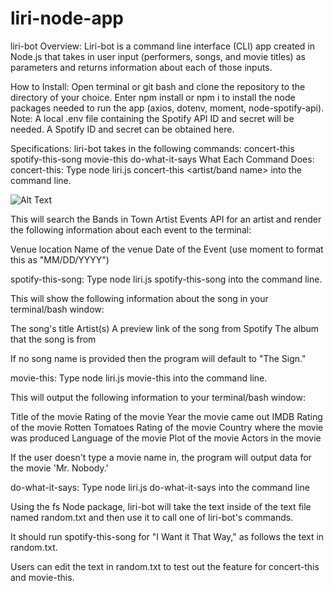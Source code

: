 # liri-node-app

liri-bot
Overview:
Liri-bot is a command line interface (CLI) app created in Node.js that takes in user input (performers, songs, and movie titles) as parameters and returns information about each of those inputs.

How to Install:
Open terminal or git bash and clone the repository to the directory of your choice. Enter npm install or npm i to install the node packages needed to run the app (axios, dotenv, moment, node-spotify-api). Note: A local .env file containing the Spotify API ID and secret will be needed. A Spotify ID and secret can be obtained here.

Specifications:
liri-bot takes in the following commands:
concert-this
spotify-this-song
movie-this
do-what-it-says
What Each Command Does:
concert-this:
Type node liri.js concert-this <artist/band name> into the command line.

![Alt Text](images/concert-this-comman.PNG)

This will search the Bands in Town Artist Events API for an artist and render the following information about each event to the terminal:

Venue location
Name of the venue
Date of the Event (use moment to format this as "MM/DD/YYYY")

<!-- insert image here -->

spotify-this-song:
Type node liri.js spotify-this-song <song name> into the command line.

<!-- insert image file here -->

This will show the following information about the song in your terminal/bash window:

The song's title
Artist(s)
A preview link of the song from Spotify
The album that the song is from

<!-- insert image file here -->

If no song name is provided then the program will default to "The Sign."

movie-this:
Type node liri.js movie-this <movie name> into the command line.

<!-- command line image -->

This will output the following information to your terminal/bash window:

Title of the movie
Rating of the movie
Year the movie came out
IMDB Rating of the movie
Rotten Tomatoes Rating of the movie
Country where the movie was produced
Language of the movie
Plot of the movie
Actors in the movie

<!-- movie command info image here -->

If the user doesn't type a movie name in, the program will output data for the movie 'Mr. Nobody.'

do-what-it-says:
Type node liri.js do-what-it-says into the command line

<!-- insert command line image -->

Using the fs Node package, liri-bot will take the text inside of the text file named random.txt and then use it to call one of liri-bot's commands.

It should run spotify-this-song for "I Want it That Way," as follows the text in random.txt.

<!-- insert spotify command image -->

Users can edit the text in random.txt to test out the feature for concert-this and movie-this.